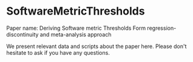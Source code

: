 # SoftwareMetricThresholds

Paper name: Deriving Software metric Thresholds Form regression-discontinuity and meta-analysis approach

We present relevant data and scripts about the paper here. Please don't hesitate to ask if you have any questions.
